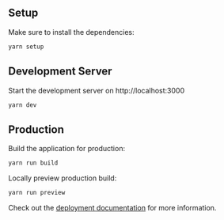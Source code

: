 ## Setup

Make sure to install the dependencies:

```bash
yarn setup
```

## Development Server

Start the development server on http://localhost:3000

```bash
yarn dev
```

## Production

Build the application for production:

```bash
yarn run build
```

Locally preview production build:

```bash
yarn run preview
```

Check out the [deployment documentation](https://nuxt.com/docs/getting-started/deployment) for more information.
